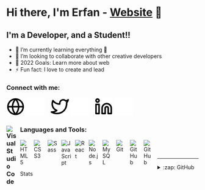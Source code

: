 # Hi there, I'm Erfan - [Website] 👋

## I'm a Developer, and a Student!!

- 🌱 I’m currently learning everything 🤣
- 👯 I’m looking to collaborate with other creative developers
- 🥅 2022 Goals: Learn more about web
- ⚡ Fun fact: I love to create and lead

### Connect with me:

[![website](./img/globe-light.svg)](https://ernateghi.ir#gh-dark-mode-only)
[![website](./img/globe-dark.svg)](https://ernateghi.ir#gh-light-mode-only)
&nbsp;&nbsp;
[![website](./img/twitter-light.svg)](https://twitter.com/EBaygi#gh-dark-mode-only)
[![website](./img/twitter-dark.svg)](https://twitter.com/EBaygi#gh-light-mode-only)
&nbsp;&nbsp;
[![website](./img/linkedin-light.svg)](https://www.linkedin.com/in/er-nateghi-09a062250/#gh-dark-mode-only)
[![website](./img/linkedin-dark.svg)](https://www.linkedin.com/in/er-nateghi-09a062250/#gh-light-mode-only)

### Languages and Tools:[<img align="left" alt="Visual Studio Code" width="26px" src="https://cdn.jsdelivr.net/gh/devicons/devicon/icons/vscode/vscode-original.svg" style="padding-right:10px;" />][website]

[<img align="left" alt="HTML5" width="26px" src="https://cdn.jsdelivr.net/gh/devicons/devicon/icons/html5/html5-original.svg" style="padding-right:10px;" />][website]
[<img align="left" alt="CSS3" width="26px" src="https://cdn.jsdelivr.net/gh/devicons/devicon/icons/css3/css3-original.svg" style="padding-right:10px;" />][website]
[<img align="left" alt="Sass" width="26px" src="https://cdn.jsdelivr.net/gh/devicons/devicon/icons/sass/sass-original.svg" style="padding-right:10px;" />][website]
[<img align="left" alt="JavaScript" width="26px" src="https://cdn.jsdelivr.net/gh/devicons/devicon/icons/javascript/javascript-original.svg" style="padding-right:10px;" />][website]
[<img align="left" alt="React" width="26px" src="https://cdn.jsdelivr.net/gh/devicons/devicon/icons/react/react-original.svg" style="padding-right:10px;" />][website]
[<img align="left" alt="Node.js" width="26px" src="https://cdn.jsdelivr.net/gh/devicons/devicon/icons/nodejs/nodejs-original.svg" style="padding-right:10px;" />][website]
[<img align="left" alt="MySQL" width="26px" src="https://cdn.jsdelivr.net/gh/devicons/devicon/icons/mysql/mysql-original.svg" style="padding-right:10px;" />][website]
[<img align="left" alt="Git" width="26px" src="https://cdn.jsdelivr.net/gh/devicons/devicon/icons/git/git-original.svg" style="padding-right:10px;" />][website]
[<img align="left" alt="GitHub" width="26px" src="https://user-images.githubusercontent.com/3369400/139447912-e0f43f33-6d9f-45f8-be46-2df5bbc91289.png" style="padding-right:10px;" />][website]
[<img align="left" alt="GitHub" width="26px" src="https://user-images.githubusercontent.com/3369400/139448065-39a229ba-4b06-434b-bc67-616e2ed80c8f.png" style="padding-right:10px;" />][website]

<br />
<br />

---

<details>
  <summary>:zap: GitHub Stats</summary>

  <img align="left" alt="codeSTACKr's GitHub Stats" src="https://github-readme-stats.vercel.app/api?username=Erfan2079&show_icons=true&hide_border=false&title_color=ff652f&icon_color=FFE400&bg_color=09131B&text_color=ffffff&border_color=0c1a25" />

</details>

[website]: https://Ernateghi.ir
[twitter]: https://twitter.com/EBaygi
[linkedin]: https://www.linkedin.com/in/er-nateghi-09a062250/

